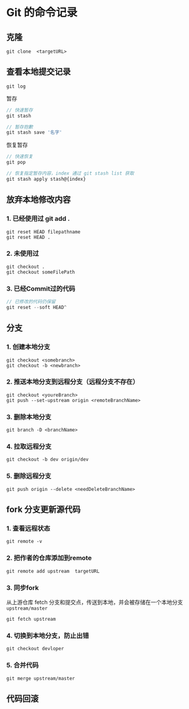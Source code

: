 # Git 的命令记录

## 克隆
```obj
git clone  <targetURL>
```

## 查看本地提交记录

```objc
git log
```

暂存

```js
// 快速暂存
git stash

// 暂存抱歉
git stash save '名字'
```

恢复暂存

```js
// 快速恢复
git pop

// 恢复指定暂存内容，index 通过 git stash list 获取
git stash apply stash@{index} 
```



## 放弃本地修改内容

### 1. 已经使用过 git add .
```obj
git reset HEAD filepathname 
git reset HEAD .
```
### 2. 未使用过
```obj
git checkout . 
git checkout someFilePath
```
### 3. 已经Commit过的代码

```js
// 已修改的代码仍保留
git reset --soft HEAD^
```



## 分支

### 1. 创建本地分支

```objc
git checkout <somebranch>
git checkout -b <newbranch>
```

### 2. 推送本地分支到远程分支（远程分支不存在）

```objc
git checkout <youreBranch>
git push --set-upstream origin <remoteBranchName>
```

### 3. 删除本地分支

```obj
git branch -D <branchName>
```

### 4. 拉取远程分支

```obj
git checkout -b dev origin/dev
```
### 5. 删除远程分支

```objc
git push origin --delete <needDeleteBranchName>
```

## fork 分支更新源代码

### 1. 查看远程状态
```obj
git remote -v
```

### 2. 把作者的仓库添加到remote
```obj 
git remote add upstream  targetURL
```

### 3. 同步fork
从上游仓库 fetch 分支和提交点，传送到本地，并会被存储在一个本地分支 ```upstream/master```
```obj
git fetch upstream
```

### 4. 切换到本地分支，防止出错
```obj
git checkout devloper
```

### 5. 合并代码
```obj
git merge upstream/master
```

## 代码回滚